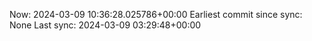Now: 2024-03-09 10:36:28.025786+00:00 Earliest commit since sync: None Last sync: 2024-03-09 03:29:48+00:00
